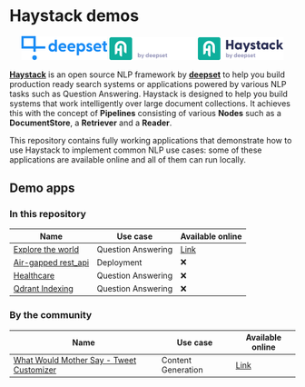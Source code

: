# Haystack demos

<p align="center" float="left">
  <img alt="" src="https://raw.githubusercontent.com/deepset-ai/.github/main/deepset-logo-colored.png" width="30%"/>
  <img alt="" src="https://raw.githubusercontent.com/deepset-ai/.github/main/haystack-logo-colored-on-dark.png#gh-dark-mode-only" width="30%"/>
  <img alt="" src="https://raw.githubusercontent.com/deepset-ai/.github/main/haystack-logo-colored.png#gh-light-mode-only" width="30%"/>
</p>

<strong><a href="https://github.com/deepset-ai/haystack">Haystack</a></strong> is an open source NLP framework by
<strong><a href="https://deepset.ai">deepset</a></strong> to help you build production ready search systems or
applications powered by various NLP tasks such as Question Answering. Haystack is designed to help you build systems
that work intelligently over large document collections. It achieves this with the concept of
<strong>Pipelines</strong> consisting of various <strong>Nodes</strong> such as a <strong>DocumentStore</strong>,
a <strong>Retriever</strong> and a <strong>Reader</strong>.

This repository contains fully working applications that demonstrate how to use Haystack to implement common NLP use
cases: some of these applications are available online and all of them can run locally.

## Demo apps

### In this repository
| Name                                        | Use case           | Available online                         |
| ------------------------------------------- | ------------------ | ---------------------------------------- |
| [Explore the world](./explore_the_world/)   | Question Answering | [Link](https://haystack-demo.deepset.ai) |
| [Air-gapped rest_api](./airgapped-rest_api) | Deployment         | :x:                                      |
| [Healthcare](./healthcare)                  | Question Answering | :x:                                      |
| [Qdrant Indexing](./qdrant_indexing)        | Question Answering | :x:                                      |

### By the community
| Name                                                                                            | Use case           | Available online                                                  |
| ----------------------------------------------------------------------------------------------- | ------------------ | ----------------------------------------------------------------- |
| [What Would Mother Say - Tweet Customizer](https://github.com/TuanaCelik/what-would-mother-say) | Content Generation | [Link](https://huggingface.co/spaces/Tuana/what-would-mother-say) |

